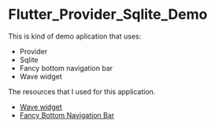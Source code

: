 # Flutter_Provider_Sqlite_Demo

This is kind of demo aplication that uses:
- Provider
- Sqlite
- Fancy bottom navigation bar
- Wave widget


The resources that I used for this application.
- [Wave widget](https://github.com/i-protoss/wave)
- [Fancy Bottom Navigation Bar](https://github.com/tunitowen/fancy_bottom_navigation)


